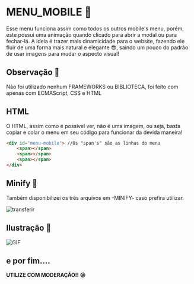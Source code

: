 # MENU_MOBILE 📱
Esse menu funciona assim como todos os outros mobile's menu, porém, este possui uma animação quando clicado para abrir a modal ou para fechar-lá. A ideia é trazer mais dinamicidade para o website, fazendo ele fluir de uma forma mais natural e elegante 😎, saindo um pouco do padrão de usar imagens para mudar o aspecto visual!

## Observação 👀
Não foi utilizado nenhum FRAMEWORKS ou BIBLIOTECA, foi feito com apenas com ECMAScript, CSS e HTML

## HTML 
O HTML, assim como é possível ver, não é uma imagem, ou seja, basta copiar e colar o menu em seu código para funcionar da devida maneira!
```HTML
<div id="menu-mobile"> //Os "span's" são as linhas do menu
    <span></span>
    <span></span>
    <span></span>
</div>
```
## Minify 📍
Também disponibilizei os três arquivos em -MINIFY- caso prefira utilizar.
 
![transferir](https://user-images.githubusercontent.com/82516932/166858223-d947070f-afde-43c7-82c3-73a479d8bd6f.png)

## Ilustração 🎥
![GIF](https://user-images.githubusercontent.com/82516932/166860227-ee9626a0-eee6-4715-9522-2af02d28cdee.gif)


## e por fim....
__UTILIZE COM MODERAÇÃO!! 😝__

